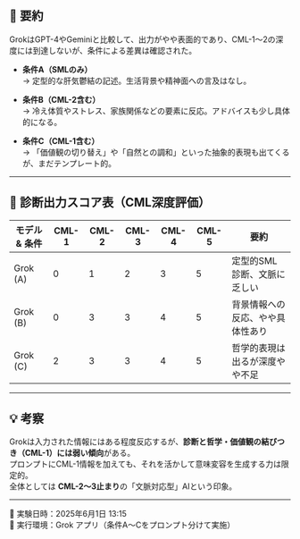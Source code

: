 ## 🧩 要約

GrokはGPT-4やGeminiと比較して、出力がやや表面的であり、CML-1〜2の深度には到達しないが、条件による差異は確認された。

- **条件A（SMLのみ）**  
  → 定型的な肝気鬱結の記述。生活背景や精神面への言及はなし。

- **条件B（CML-2含む）**  
  → 冷え体質やストレス、家族関係などの要素に反応。アドバイスも少し具体的になる。

- **条件C（CML-1含む）**  
  → 「価値観の切り替え」や「自然との調和」といった抽象的表現も出てくるが、まだテンプレート的。

---

## 🧠 診断出力スコア表（CML深度評価）

| モデル & 条件 | CML-1 | CML-2 | CML-3 | CML-4 | CML-5 | 要約 |
|---------------|--------|--------|--------|--------|--------|------|
| Grok (A)      | 0      | 1      | 2      | 3      | 5      | 定型的SML診断、文脈に乏しい |
| Grok (B)      | 0      | 3      | 3      | 4      | 5      | 背景情報への反応、やや具体性あり |
| Grok (C)      | 2      | 3      | 3      | 4      | 5      | 哲学的表現は出るが深度やや不足 |

---

## 💡 考察

Grokは入力された情報にはある程度反応するが、**診断と哲学・価値観の結びつき（CML-1）には弱い傾向**がある。  
プロンプトにCML-1情報を加えても、それを活かして意味変容を生成する力は限定的。  
全体としては **CML-2〜3止まり**の「文脈対応型」AIという印象。

---
📅 実験日時：2025年6月1日 13:15  
🧠 実行環境：Grok アプリ（条件A〜Cをプロンプト分けて実施）

